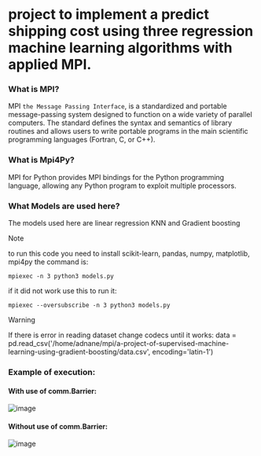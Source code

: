 # project to implement a predict shipping cost using three regression machine learning algorithms with applied MPI.

### What is MPI?
MPI `the Message Passing Interface`, is a standardized and portable message-passing system designed to function on a wide variety of parallel computers. The standard defines the syntax and semantics of library routines and allows users to write portable programs in the main scientific programming languages (Fortran, C, or C++).

### What is Mpi4Py?
MPI for Python provides MPI bindings for the Python programming language, allowing any Python program to exploit multiple processors. 

### What Models are used here?
The models used here are linear regression KNN and Gradient boosting  


> [!NOTE]
> to run this code you need to install scikit-learn, pandas, numpy, matplotlib, mpi4py
> the command is:
> ```
> mpiexec -n 3 python3 models.py
> ```
> if it did not work use this to run it:
> ```
> mpiexec --oversubscribe -n 3 python3 models.py
> ```

> [!WARNING]
> If there is error in reading dataset change codecs until it works:
> data = pd.read_csv('/home/adnane/mpi/a-project-of-supervised-machine-learning-using-gradient-boosting/data.csv', encoding='latin-1')
### Example of execution:
#### With use of comm.Barrier:
![image](https://github.com/user-attachments/assets/0fe22fcb-2ee0-49b9-9ed6-5cf3916844c1)
#### Without use of comm.Barrier:
![image](https://github.com/user-attachments/assets/ccacb30a-6054-4b9c-a1ed-07bf7007012a)

